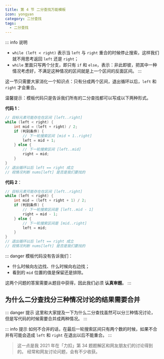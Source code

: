 ```yaml
---
title: 第 4 节 二分查找万能模板
icon: yongyan
category: 二分查找
tags:
  - 二分查找
---
```


::: info 说明

- `while (left < right)` 表示当 `left` 与 `right` 重合的时候停止搜索，这样我们就不用思考返回 `left` 还是 `right`；
- `while` 里面只写两个分支，即只有 `if` 和 `else`，表示：非此即彼，把其中一种情况考虑好，不满足这种情况的区间就是上一个区间的反面区间。
  :::

这一节只需要大家消化一个知识点：只有分成两个区间，退出循环以后，`left` 和 `right` 才会重合。

温馨提示：模板代码只是告诉我们所有的二分查找都可以写成以下两种形式。

**代码 1**：

```java
// 目标元素可能存在在区间 [left..right]
while (left < right) {
    int mid = (left + right) / 2;
    if (判别条件) {
        // 下一轮搜索区间 [mid + 1..right]
        left = mid + 1;
    } else {
        // 下一轮搜索区间 [left..mid]
        right = mid;
    }
}
// 退出循环以后 left == right 成立
// 视情况判断 nums[left] 是否是我们要找的
```

**代码 2**：

```java
// 目标元素可能存在在区间 [left..right]
while (left < right) {
    int mid = (left + right + 1) / 2;
    if (判别条件) {
        // 下一轮搜索区间是 [left..mid - 1]
        right = mid - 1;
    } else {
        // 下一轮搜索区间是 [mid..right]
        left = mid;
    }
}
// 退出循环以后 left == right 成立
// 视情况判断 nums[left] 是否是我们要找的
```

::: danger 模板代码没有告诉我们：

- 什么时候向左边找、什么时候向右边找；
- 看到的 `mid` 位置的值是保留还是排除。

这两个问题的答案需要从题目中获得，因此我们必须 **认真审题**。
:::

## 为什么二分查找分三种情况讨论的结果需要合并

::: danger 提示
这里和大家提及一下为什么二分查找虽然可以分三种情况讨论，但是写代码的时候需要合并成两种情况。
:::

::: info 提示
如何不合并的话，在最后一轮搜索区间只有两个数的时候，如果不合并有可能会造成 `left` 和 `right` 在退出以后不能重合。
:::

> 这一点是我 2021 年在「力扣」第 34 题题解区和网友朋友们的讨论得到的。
> 经常和网友讨论问题，会有不少收获。
